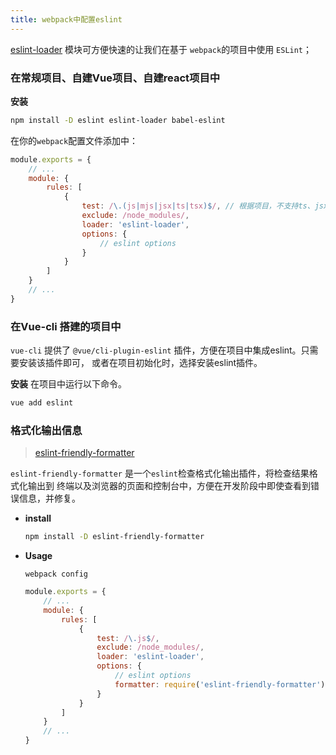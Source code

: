 ```yaml
---
title: webpack中配置eslint
---
```


[eslint-loader](https://www.npmjs.com/package/eslint-loader) 模块可方便快速的让我们在基于 `webpack`的项目中使用 `ESLint`；


### 在常规项目、自建Vue项目、自建react项目中

__安装__
``` bash
npm install -D eslint eslint-loader babel-eslint
```

在你的`webpack`配置文件添加中：
``` js
module.exports = {
    // ...
    module: {
        rules: [
            {
                test: /\.(js|mjs|jsx|ts|tsx)$/, // 根据项目，不支持ts、jsx 的可以直接删除
                exclude: /node_modules/,
                loader: 'eslint-loader',
                options: {
                    // eslint options
                }
            }
        ]
    }
    // ...
}
```
### 在Vue-cli 搭建的项目中

`vue-cli` 提供了 `@vue/cli-plugin-eslint` 插件，方便在项目中集成eslint。只需要安装该插件即可， 或者在项目初始化时，选择安装eslint插件。

__安装__
在项目中运行以下命令。
``` bash
vue add eslint
```

### 格式化输出信息

> [eslint-friendly-formatter](https://www.npmjs.com/package/eslint-friendly-formatter)

`eslint-friendly-formatter` 是一个`eslint`检查格式化输出插件，将检查结果格式化输出到 终端以及浏览器的页面和控制台中，方便在开发阶段中即使查看到错误信息，并修复。
* **install**

    ``` bash
    npm install -D eslint-friendly-formatter
    ```
* **Usage**

    `webpack config`
    ``` js
    module.exports = {
        // ...
        module: {
            rules: [
                {
                    test: /\.js$/,
                    exclude: /node_modules/,
                    loader: 'eslint-loader',
                    options: {
                        // eslint options
                        formatter: require('eslint-friendly-formatter')
                    }
                }
            ]
        }
        // ...
    }
    ```
